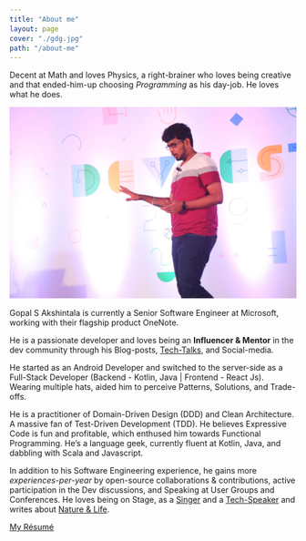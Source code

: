 ```yaml
---
title: "About me"
layout: page
cover: "./gdg.jpg"
path: "/about-me"
---
```


Decent at Math and loves Physics, a right-brainer who loves being creative and that ended-him-up choosing _Programming_ as his day-job. He loves what he does.

![Speaking at GDG Dev Fest, 2019](gdg.jpg)

Gopal S Akshintala is currently a Senior Software Engineer at Microsoft, working with their flagship product OneNote.

He is a passionate developer and loves being an **Influencer & Mentor** in the dev community through his Blog-posts, [Tech-Talks](https://overfullstack.github.io/my-talks/), and Social-media.

He started as an Android Developer and switched to the server-side as a Full-Stack Developer (Backend - Kotlin, Java | Frontend - React Js). Wearing multiple hats, aided him to perceive Patterns, Solutions, and Trade-offs.

He is a practitioner of Domain-Driven Design (DDD) and Clean Architecture. A massive fan of Test-Driven Development (TDD). He believes Expressive Code is fun and profitable, which enthused him towards Functional Programming. He’s a language geek, currently fluent at Kotlin, Java, and dabbling with Scala and Javascript.

In addition to his Software Engineering experience, he gains more _experiences-per-year_ by open-source collaborations & contributions, active participation in the Dev discussions, and Speaking at User Groups and Conferences. He loves being on Stage, as a [Singer](http://bit.ly/agssc) and a [Tech-Speaker](https://overfullstack.github.io/my-talks/) and writes about [Nature & Life](http://bit.ly/agslotw).

[My Résumé](http://bit.ly/ags-my-resume)
